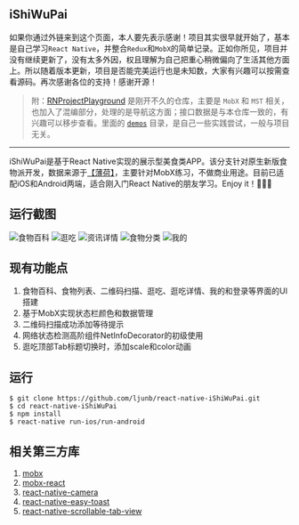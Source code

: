 ## iShiWuPai

如果你通过外链来到这个页面，本人要先表示感谢！项目其实很早就开始了，基本是自己学习`React Native`，并整合`Redux`和`MobX`的简单记录。正如你所见，项目并没有继续更新了，没有太多外因，权且理解为自己把重心稍微偏向了生活其他方面上。所以随着版本更新，项目是否能完美运行也是未知数，大家有兴趣可以按需查看源码。再次感谢各位的支持！感谢开源！

> 附：[RNProjectPlayground](https://github.com/ljunb/RNProjectPlayground) 是刚开不久的仓库，主要是 `MobX` 和 `MST` 相关，也加入了混编部分，处理的是导航这方面；接口数据是与本仓库一致的，有兴趣可以移步查看。里面的 [`demos`](https://github.com/ljunb/RNProjectPlayground/tree/master/src/pages/demos) 目录，是自己一些实践尝试，一般与项目无关。

------------

iShiWuPai是基于React Native实现的展示型美食类APP。该分支针对原生新版食物派开发，数据来源于[【薄荷】](http://www.boohee.com/)，主要针对MobX练习，不做商业用途。目前已适配iOS和Android两端，适合刚入门React Native的朋友学习。Enjoy it！🎉🎉🎉

## 运行截图
![食物百科](https://github.com/ljunb/react-native-iShiWuPai/blob/alpha/screenshot/food.png)
![逛吃](https://github.com/ljunb/react-native-iShiWuPai/blob/alpha/screenshot/feed.png)
![资讯详情](https://github.com/ljunb/react-native-iShiWuPai/blob/alpha/screenshot/info_detail.png)
![食物分类](https://github.com/ljunb/react-native-iShiWuPai/blob/alpha/screenshot/foods.png)
![我的](https://github.com/ljunb/react-native-iShiWuPai/blob/alpha/screenshot/profile.png)

## 现有功能点
1. 食物百科、食物列表、二维码扫描、逛吃、逛吃详情、我的和登录等界面的UI搭建
2. 基于MobX实现状态栏颜色和数据管理
3. 二维码扫描成功添加等待提示
4. 网络状态检测高阶组件NetInfoDecorator的初级使用
5. 逛吃顶部Tab标题切换时，添加scale和color动画

## 运行

```
$ git clone https://github.com/ljunb/react-native-iShiWuPai.git
$ cd react-native-iShiWuPai 
$ npm install
$ react-native run-ios/run-android
```

## 相关第三方库
1. [mobx](https://github.com/mobxjs/mobx)
2. [mobx-react](https://github.com/mobxjs/mobx-react)
3. [react-native-camera](https://github.com/lwansbrough/react-native-camera)
4. [react-native-easy-toast](https://github.com/crazycodeboy/react-native-easy-toast)
5. [react-native-scrollable-tab-view](https://github.com/skv-headless/react-native-scrollable-tab-view)
